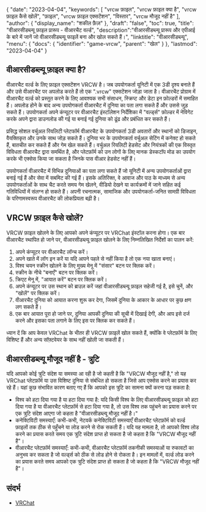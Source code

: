 {
"date": "2023-04-04",
  "keywords": [
"vrcw फ़ाइल",
"vrcw फ़ाइल क्या है",
"vrcw फ़ाइल कैसे खोलें",
"फ़ाइल",
"vrcw फ़ाइल एक्सटेंशन",
"विस्तार",
"vrcw मौजूद नहीं है"
],
  "author": {
"display_name": "शकील फ़ैज़"
},
"draft": "false",
"toc": true,
"title": "वीआरसीडब्ल्यू फ़ाइल प्रारूप - वीआरचैट वर्ल्ड",
  "description":"वीआरसीडब्ल्यू प्रारूप और एपीआई के बारे में जानें जो वीआरसीडब्ल्यू फाइलें बना और खोल सकते हैं।",
"linktitle": "वीआरसीडब्ल्यू",
  "menu": {
    "docs": {
      "identifier": "game-vrcw",
"parent": "खेल"
}
},
"lastmod": "2023-04-04"
}

## वीआरसीडब्ल्यू फ़ाइल क्या है?

वीआरचैट वर्ल्ड के लिए फ़ाइल एक्सटेंशन VRCW है। जब उपयोगकर्ता यूनिटी में एक 3डी दृश्य बनाते हैं और उसे वीआरचैट पर अपलोड करते हैं तो एक ".vrcw" एक्सटेंशन जोड़ा जाता है। वीआरचैट प्रोग्राम में वीआरचैट वर्ल्ड को प्रस्तुत करने के लिए आवश्यक सभी संसाधन, स्क्रिप्ट और डेटा इन फ़ोल्डरों में समाहित हैं। अपलोड होने के बाद अन्य उपयोगकर्ता वीआरचैट में दुनिया का पता लगा सकते हैं और उससे जुड़ सकते हैं। उपयोगकर्ता अपने कंप्यूटर पर वीआरचैट इंस्टॉलेशन निर्देशिका में "वर्ल्ड्स" फ़ोल्डर में नेविगेट करके अपने द्वारा डाउनलोड की गई या बनाई गई दुनिया को ढूंढ और प्रबंधित कर सकते हैं।

प्रसिद्ध सोशल वर्चुअल रियलिटी प्लेटफॉर्म वीआरचैट के उपयोगकर्ता 3डी अवतारों और स्थानों को डिजाइन, वैयक्तिकृत और उनके साथ जोड़ सकते हैं। दुनिया भर के उपयोगकर्ता वर्चुअल सेटिंग में कनेक्ट हो सकते हैं, बातचीत कर सकते हैं और गेम खेल सकते हैं। वर्चुअल रियलिटी हेडसेट और नियंत्रकों की एक विस्तृत विविधता वीआरचैट द्वारा समर्थित है, और प्लेटफ़ॉर्म को उन लोगों के लिए मानक डेस्कटॉप मोड का उपयोग करके भी एक्सेस किया जा सकता है जिनके पास वीआर हेडसेट नहीं हैं।

उपयोगकर्ता वीआरचैट में विभिन्न दुनियाओं का पता लगा सकते हैं जो यूनिटी में अन्य उपयोगकर्ताओं द्वारा बनाई गई हैं और सेवा में सबमिट की गई हैं। इसके अतिरिक्त, वे आवाज और पाठ के माध्यम से अन्य उपयोगकर्ताओं के साथ चैट करते समय गेम खेलने, वीडियो देखने या कार्यक्रमों में जाने सहित कई गतिविधियों में संलग्न हो सकते हैं। अपनी रचनात्मक, सामाजिक और उपयोगकर्ता-जनित सामग्री विविधता के परिणामस्वरूप वीआरचैट की लोकप्रियता बढ़ी है।

## VRCW फ़ाइल कैसे खोलें?

VRCW फ़ाइल खोलने के लिए आपको अपने कंप्यूटर पर VRChat इंस्टॉल करना होगा। एक बार वीआरचैट स्थापित हो जाने पर, वीआरसीडब्ल्यू फ़ाइल खोलने के लिए निम्नलिखित निर्देशों का पालन करें:

1. अपने कंप्यूटर पर वीआरचैट लॉन्च करें।
2. अपने खाते में लॉग इन करें या यदि आपने पहले से नहीं किया है तो एक नया खाता बनाएं।
3. विश्व चयन स्क्रीन खोलने के लिए मुख्य मेनू में "संसार" बटन पर क्लिक करें।
4. स्क्रीन के नीचे "बनाएँ" बटन पर क्लिक करें।
5. क्रिएट मेनू में, "आयात करें" बटन पर क्लिक करें।
6. अपने कंप्यूटर पर उस स्थान को ब्राउज़ करें जहां वीआरसीडब्ल्यू फ़ाइल सहेजी गई है, इसे चुनें, और "खोलें" पर क्लिक करें।
7. वीआरचैट दुनिया को आयात करना शुरू कर देगा, जिसमें दुनिया के आकार के आधार पर कुछ क्षण लग सकते हैं।
8. एक बार आयात पूरा हो जाने पर, दुनिया आपकी दुनिया की सूची में दिखाई देगी, और आप इसे दर्ज करने और इसका पता लगाने के लिए इस पर क्लिक कर सकते हैं।

ध्यान दें कि आप केवल VRChat के भीतर ही VRCW फ़ाइलें खोल सकते हैं, क्योंकि वे प्लेटफ़ॉर्म के लिए विशिष्ट हैं और अन्य सॉफ़्टवेयर के साथ नहीं खोली जा सकती हैं।

## वीआरसीडब्ल्यू मौजूद नहीं है - त्रुटि

यदि आपको कोई त्रुटि संदेश या समस्या आ रही है जो कहती है कि "VRCW मौजूद नहीं है," तो यह VRChat प्लेटफ़ॉर्म या उस विशिष्ट दुनिया से संबंधित हो सकता है जिसे आप एक्सेस करने का प्रयास कर रहे हैं। यहां कुछ संभावित कारण बताए गए हैं कि आपको इस त्रुटि का सामना क्यों करना पड़ सकता है:

- विश्व को हटा दिया गया है या हटा दिया गया है: यदि किसी विश्व के लिए वीआरसीडब्ल्यू फ़ाइल को हटा दिया गया है या वीआरचैट प्लेटफ़ॉर्म से हटा दिया गया है, तो उस विश्व तक पहुंचने का प्रयास करने पर एक त्रुटि संदेश आएगा जो कहता है "वीआरसीडब्ल्यू मौजूद नहीं है।"
- कनेक्टिविटी समस्याएँ: कभी-कभी, नेटवर्क कनेक्टिविटी समस्याएँ वीआरचैट प्लेटफ़ॉर्म को वर्ल्ड फ़ाइलों तक ठीक से पहुँचने या लोड करने से रोक सकती हैं। यदि यह मामला है, तो आपको विश्व लोड करने का प्रयास करते समय एक त्रुटि संदेश प्राप्त हो सकता है जो कहता है कि "VRCW मौजूद नहीं है"।
- वीआरचैट प्लेटफ़ॉर्म समस्याएँ: कभी-कभी, वीआरचैट प्लेटफ़ॉर्म तकनीकी समस्याओं या रुकावटों का अनुभव कर सकता है जो वर्ल्ड्स को ठीक से लोड होने से रोकता है। इन मामलों में, वर्ल्ड लोड करने का प्रयास करते समय आपको एक त्रुटि संदेश प्राप्त हो सकता है जो कहता है कि "VRCW मौजूद नहीं है"।

## संदर्भ
* [VRChat](https://en.wikipedia.org/wiki/VRChat)


